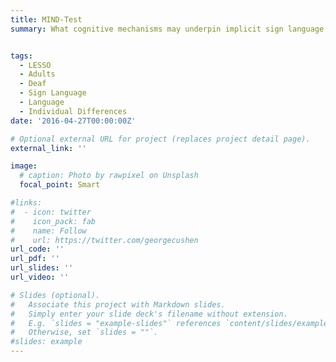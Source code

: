 ```yaml
---
title: MIND-Test
summary: What cognitive mechanisms may underpin implicit sign language learning in hearing, Deaf, and CODA adults? Here, we study everything from motor learning to working memory, statistical learning to vocabulary mapping, to determine the factors that most significantly modulate one's ability to extract and map novel signs from context.


tags:
  - LESSO
  - Adults
  - Deaf
  - Sign Language
  - Language
  - Individual Differences
date: '2016-04-27T00:00:00Z'

# Optional external URL for project (replaces project detail page).
external_link: ''

image:
  # caption: Photo by rawpixel on Unsplash
  focal_point: Smart

#links:
#  - icon: twitter
#    icon_pack: fab
#    name: Follow
#    url: https://twitter.com/georgecushen
url_code: ''
url_pdf: ''
url_slides: ''
url_video: ''

# Slides (optional).
#   Associate this project with Markdown slides.
#   Simply enter your slide deck's filename without extension.
#   E.g. `slides = "example-slides"` references `content/slides/example-slides.md`.
#   Otherwise, set `slides = ""`.
#slides: example
---
```


